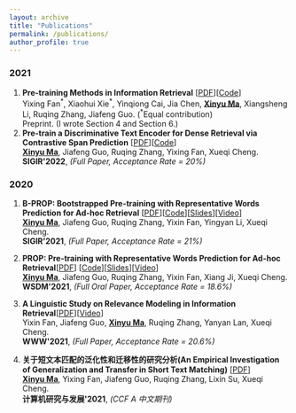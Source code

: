```yaml
---
layout: archive
title: "Publications"
permalink: /publications/
author_profile: true
---
```



### 2021
1. **Pre-training Methods in Information Retrieval** [[PDF](https://arxiv.org/abs/2111.13853)][[Code](https://github.com/Albert-Ma/awesome-pretrained-models-for-information-retrieval)] <br>
Yixing Fan<sup>\*</sup>, Xiaohui Xie<sup>\*</sup>, Yinqiong Cai, Jia Chen, <ins>**Xinyu Ma**</ins>, Xiangsheng Li, Ruqing Zhang, Jiafeng Guo. (<sup>\*</sup>Equal contribution) <br>
Preprint. (I wrote Section 4 and Section 6.) <br> 
2. **Pre-train a Discriminative Text Encoder for Dense Retrieval via Contrastive Span Prediction** [[PDF](https://arxiv.org/abs/2204.10641)][[Code](https://github.com/Albert-Ma/COSTA)]<br>
<ins>**Xinyu Ma**</ins>, Jiafeng Guo, Ruqing Zhang, Yixing Fan, Xueqi Cheng. <br>
**SIGIR'2022**, *(Full Paper, Acceptance Rate = 20%)* <br>

### 2020

1. **B-PROP: Bootstrapped Pre-training with Representative Words Prediction for Ad-hoc Retrieval** [[PDF](https://arxiv.org/abs/2104.09791)][[Code](https://github.com/Albert-Ma/PROP)][[Slides](/files/bprop_slides.pdf)][[Video](https://www.bilibili.com/video/BV1mV411H7du/)] <br>
<ins>**Xinyu Ma**</ins>, Jiafeng Guo, Ruqing Zhang, Yixin Fan, Yingyan Li, Xueqi Cheng. <br>
**SIGIR'2021**, *(Full Paper, Acceptance Rate = 21%)* <br>

2. **PROP: Pre-training with Representative Words Prediction for Ad-hoc Retrieval**[[PDF](https://arxiv.org/abs/2010.10137)] [[Code](https://github.com/Albert-Ma/PROP)][[Slides](/files/prop_slides.pdf)][[Video](https://www.bilibili.com/video/BV1by4y1T7k7/)] <br>
<ins>**Xinyu Ma**</ins>, Jiafeng Guo, Ruqing Zhang, Yixin Fan, Xiang Ji, Xueqi Cheng. <br>
**WSDM'2021**, *(Full Oral Paper, Acceptance Rate = 18.6%)* <br>

3. **A Linguistic Study on Relevance Modeling in Information Retrieval**[[PDF](https://arxiv.org/pdf/2103.00956.pdf)][[Video](https://www.youtube.com/watch?v=7YIGMUGNP4o)]<br>
Yixin Fan, Jiafeng Guo, <ins>**Xinyu Ma**</ins>, Ruqing Zhang, Yanyan Lan, Xueqi Cheng. <br>
**WWW'2021**, *(Full Paper, Acceptance Rate = 20.6%)* <br>

4. **关于短文本匹配的泛化性和迁移性的研究分析(An Empirical Investigation of Generalization and Transfer in Short Text Matching)** [[PDF](/files/crad2022-short-text-matching.pdf)] <br>
<ins>**Xinyu Ma**</ins>, Yixing Fan, Jiafeng Guo, Ruqing Zhang, Lixin Su, Xueqi Cheng. <br>
**计算机研究与发展'2021**, *(CCF A 中文期刊)*